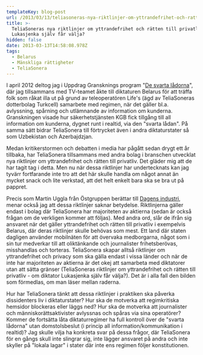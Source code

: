 ```yaml
---
templateKey: blog-post
url: /2013/03/13/teliasoneras-nya-riktlinjer-om-yttrandefrihet-och-ratten-till-privatliv-om-diktator-lukasjenka-sjalv-far-valja
title: >-
  TeliaSoneras nya riktlinjer om yttrandefrihet och rätten till privatliv - om
  Lukasjenka själv får välja?
hidden: false
date: 2013-03-13T14:58:08.978Z
tags:
  - Belarus
  - Mänskliga rättigheter
  - TeliaSonera
---
```

I april 2012 deltog jag i Uppdrag Gransknings program "[De svarta lådorna](http://www.svt.se/ug/video-the-black-boxes-3)", där jag tillsammans med TV-teamet åkte till diktaturen Belarus för att träffa folk som råkat illa ut på grund av teleoperatören Life's (ägd av TeliaSoneras dotterbolag Turkcell) samarbete med regimen, när det gäller bl.a. avlyssning, spårning och utlämnande av information om kunderna. Granskningen visade hur säkerhetstjänsten KGB fick tillgång till all information om kunderna, dygnet runt i realtid, via den "svarta lådan". På samma sätt bidrar TeliaSonera till förtrycket även i andra diktaturstater så som Uzbekistan och Azerbajdzjan.

Medan kritikerstormen och debatten i media har pågått sedan drygt ett år tillbaka, har TeliaSonera tillsammans med andra bolag i branschen utvecklat nya riktlinjer om yttrandefrihet och rätten till privatliv. Det gläder mig att de har tagit tag i detta. Men nu när dessa riktlinjer har undertecknats kan jag tyvärr fortfarande inte tro att det här skulle handla om något annat än mycket snack och lite verkstad, att det helt enkelt bara ska se bra ut på pappret.

Precis som Martin Uggla från Östgruppen berättar till [Dagens industri](http://www.di.se/artiklar/2013/3/12/kritiker-sagar-telias-nya-regler/), menar också jag att dessa riktlinjer saknar betydelse. Riktlinjerna gäller endast i bolag där TeliaSonera har majoriteten av aktierna (sedan är också frågan om de verkligen kommer att följas). Med andra ord, slår de ifrån sig ansvaret när det gäller yttrandefrihet och rätten till privatliv i exempelvis Belarus, där deras riktlinjer skulle behövas som mest. Ett land där staten dagligen använder mobilnäten för att övervaka medborgarna, något som i sin tur medverkar till att oliktänkande och journalister frihetsberövas, misshandlas och torteras. TeliaSonera skapar alltså riktlinjer om yttrandefrihet och privacy som ska gälla endast i vissa länder och när de inte har majoriteten av aktierna är det okej att samarbeta med diktatorer utan att sätta gränser (TeliaSoneras riktlinjer om yttrandefrihet och rätten till privatliv - om diktator Lukasjenka själv får välja?). Det är i alla fall den bilden som förmedlas, om man läser mellan raderna.

Hur har TeliaSonera tänkt att dessa riktlinjer i praktiken ska påverka dissidenters liv i diktaturstater? Hur ska de motverka att regimkritiska hemsidor blockeras eller läggs ned? Hur ska de motverka att journalister och människorättsaktivister avlyssnas och spåras via sina operatörer? Kommer de fortsätta låta diktaturregimer ha full kontroll över de "svarta lådorna" utan domstolsbeslut (i princip all information/kommunikation i realtid)? Jag skulle vilja ha konkreta svar på dessa frågor, där TeliaSonera för en gångs skull inte slingrar sig, inte lägger ansvaret på andra och inte skyller på "lokala lagar" i stater där inte ens regimen följer konstitutionen.
